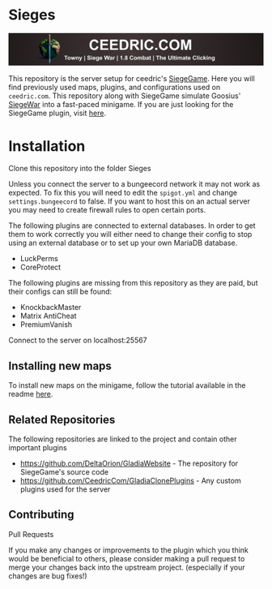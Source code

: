 # Sieges

![Banner](https://github.com/CeedricCom/Earth/blob/master/branding/Banner.png?raw=true)

This repository is the server setup for ceedric's <a href="https://github.com/CeedricCom/SiegeGame">SiegeGame</a>. Here you will find previously used maps, plugins, and configurations used on `ceedric.com`. This repository along with SiegeGame simulate Goosius' <a href="https://github.com/TownyAdvanced/SiegeWar">SiegeWar</a> into a fast-paced minigame. If you are just looking for the SiegeGame plugin, visit <a href="https://github.com/CeedricCom/SiegeGame">here</a>.

# Installation

Clone this repository into the folder Sieges

Unless you connect the server to a bungeecord network it may not work as expected. To fix this you will need to edit the `spigot.yml` and change `settings.bungeecord` to false. If you want to host this on an actual server you may need to create firewall rules to open certain ports.

The following plugins are connected to external databases. In order to get them to work correctly you will either need to change their config to stop using an external database or to set up your own MariaDB database.
  - LuckPerms
  - CoreProtect

The following plugins are missing from this repository as they are paid, but their configs can still be found:
  - KnockbackMaster
  - Matrix AntiCheat
  - PremiumVanish

Connect to the server on localhost:25567

## Installing new maps

To install new maps on the minigame, follow the tutorial available in the readme <a href="https://github.com/CeedricCom/SiegeGame">here</a>.

## Related Repositories

The following repositories are linked to the project and contain other important plugins
- https://github.com/DeltaOrion/GladiaWebsite - The repository for SiegeGame's source code
- https://github.com/CeedricCom/GladiaClonePlugins - Any custom plugins used for the server

## Contributing

Pull Requests

If you make any changes or improvements to the plugin which you think would be beneficial to others, please consider making a pull request to merge your changes back into the upstream project. (especially if your changes are bug fixes!)
